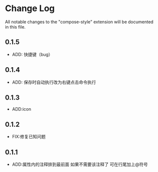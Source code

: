 # Change Log

All notable changes to the "compose-style" extension will be documented in this file.

## 0.1.5
+ ADD: 快捷键（bug）
## 0.1.4
+ ADD: 保存时自动执行改为右键点击命令执行
## 0.1.3
+ ADD:icon

## 0.1.2
+ FIX:修复已知问题

## 0.1.1
+ ADD:属性内的注释排到最前面  如果不需要该注释了 可在行尾加上@符号